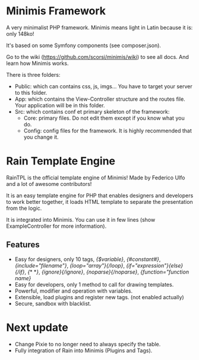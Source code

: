 # Minimis Framework
A very minimalist PHP framework. Minimis means light in Latin because it is: only 148ko!

It's based on some Symfony components (see composer.json).

Go to the wiki (https://github.com/scorsi/minimis/wiki) to see all docs. And learn how Minimis works.

There is three folders:
 - Public: which can contains css, js, imgs... You have to target your server to this folder.
 - App: which contains the View-Controller structure and the routes file. Your application will be in this folder.
 - Src: which contains conf et primary skeleton of the framework:
    - Core: primary files. Do not edit them except if you know what you do.
    - Config: config files for the framework. It is highly recommended that you change it.

# Rain Template Engine
RainTPL is the official template engine of Minimis!
Made by Federico Ulfo and a lot of awesome contributors!

It is an easy template engine for PHP that enables designers and developers to work better together, it loads HTML template to separate the presentation from the logic.

It is integrated into Minimis. You can use it in few lines (show ExampleController for more information).

## Features
* Easy for designers, only 10 tags, *{$variable}*, *{#constant#}*, *{include="filename"}*, *{loop="array"}{/loop}*, *{if="expression"}{else}{/if}*, *{*\* \**}*, *{ignore}{/ignore}*, *{noparse}{/noparse}*, *{function="function name}*
* Easy for developers, only 1 method to call for drawing templates.
* Powerful, modifier and operation with variables.
* Extensible, load plugins and register new tags. (not enabled actually)
* Secure, sandbox with blacklist.

# Next update
- Change Pixie to no longer need to always specify the table.
- Fully integration of Rain into Minimis (Plugins and Tags).

